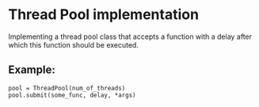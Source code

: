 # Thread Pool implementation

Implementing a thread pool class that accepts a function with a delay after which this function should be executed.

## Example:

```
pool = ThreadPool(num_of_threads)
pool.submit(some_func, delay, *args)
```
